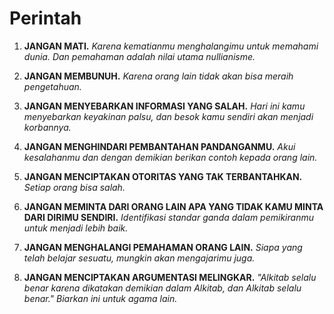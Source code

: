 
# Perintah

1. **JANGAN MATI.**
    *Karena kematianmu menghalangimu untuk memahami dunia. Dan pemahaman adalah nilai utama nullianisme.*

2. **JANGAN MEMBUNUH.**
    *Karena orang lain tidak akan bisa meraih pengetahuan.*

3. **JANGAN MENYEBARKAN INFORMASI YANG SALAH.**
    *Hari ini kamu menyebarkan keyakinan palsu, dan besok kamu sendiri akan menjadi korbannya.*

4. **JANGAN MENGHINDARI PEMBANTAHAN PANDANGANMU.**
    *Akui kesalahanmu dan dengan demikian berikan contoh kepada orang lain.*

5. **JANGAN MENCIPTAKAN OTORITAS YANG TAK TERBANTAHKAN.**
    *Setiap orang bisa salah.*

6. **JANGAN MEMINTA DARI ORANG LAIN APA YANG TIDAK KAMU MINTA DARI DIRIMU SENDIRI.**
    *Identifikasi standar ganda dalam pemikiranmu untuk menjadi lebih baik.*

7. **JANGAN MENGHALANGI PEMAHAMAN ORANG LAIN.**
    *Siapa yang telah belajar sesuatu, mungkin akan mengajarimu juga.*

8. **JANGAN MENCIPTAKAN ARGUMENTASI MELINGKAR.**
    *"Alkitab selalu benar karena dikatakan demikian dalam Alkitab, dan Alkitab selalu benar." Biarkan ini untuk agama lain.*
